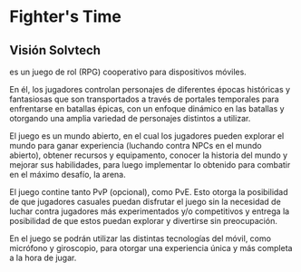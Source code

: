 # Fighter's Time

## Visión Solvtech
es un juego de rol (RPG) cooperativo para dispositivos móviles.

En él, los jugadores controlan personajes de diferentes épocas históricas y fantasiosas que son transportados a través de portales temporales para enfrentarse en batallas épicas, con un enfoque dinámico en las batallas y otorgando una amplia variedad de personajes distintos a utilizar.

El juego es un mundo abierto, en el cual los jugadores pueden explorar el mundo para ganar experiencia (luchando contra NPCs en el mundo abierto), obtener recursos y equipamento, conocer la historia del mundo y mejorar sus habilidades, para luego implementar lo obtenido para combatir en el máximo desafío, la arena.

El juego contine tanto PvP (opcional), como PvE. Esto otorga la posibilidad de que jugadores casuales puedan disfrutar el juego sin la necesidad de luchar contra jugadores más experimentados y/o competitivos y entrega la posibilidad de que estos puedan explorar y divertirse sin preocupación.

En el juego se podrán utilizar las distintas tecnologías del móvil, como micrófono y giroscopio, para otorgar una experiencia única y más completa a la hora de jugar.